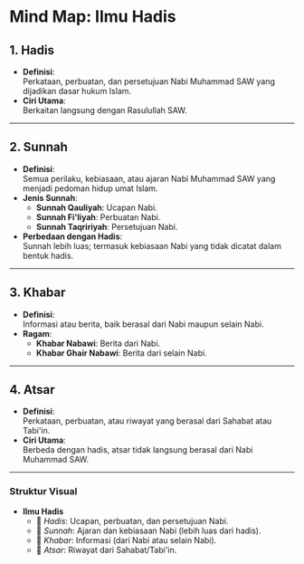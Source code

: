 
# **Mind Map: Ilmu Hadis**

## **1. Hadis**
- **Definisi**:  
  Perkataan, perbuatan, dan persetujuan Nabi Muhammad SAW yang dijadikan dasar hukum Islam.  
- **Ciri Utama**:  
  Berkaitan langsung dengan Rasulullah SAW.

---

## **2. Sunnah**
- **Definisi**:  
  Semua perilaku, kebiasaan, atau ajaran Nabi Muhammad SAW yang menjadi pedoman hidup umat Islam.  
- **Jenis Sunnah**:  
  - **Sunnah Qauliyah**: Ucapan Nabi.  
  - **Sunnah Fi'liyah**: Perbuatan Nabi.  
  - **Sunnah Taqririyah**: Persetujuan Nabi.  
- **Perbedaan dengan Hadis**:  
  Sunnah lebih luas; termasuk kebiasaan Nabi yang tidak dicatat dalam bentuk hadis.

---

## **3. Khabar**
- **Definisi**:  
  Informasi atau berita, baik berasal dari Nabi maupun selain Nabi.  
- **Ragam**:  
  - **Khabar Nabawi**: Berita dari Nabi.  
  - **Khabar Ghair Nabawi**: Berita dari selain Nabi.

---

## **4. Atsar**
- **Definisi**:  
  Perkataan, perbuatan, atau riwayat yang berasal dari Sahabat atau Tabi'in.  
- **Ciri Utama**:  
  Berbeda dengan hadis, atsar tidak langsung berasal dari Nabi Muhammad SAW.

---

### **Struktur Visual**
- **Ilmu Hadis**  
  - 📘 *Hadis*: Ucapan, perbuatan, dan persetujuan Nabi.  
  - 🌟 *Sunnah*: Ajaran dan kebiasaan Nabi (lebih luas dari hadis).  
  - 📰 *Khabar*: Informasi (dari Nabi atau selain Nabi).  
  - 🕌 *Atsar*: Riwayat dari Sahabat/Tabi'in.
